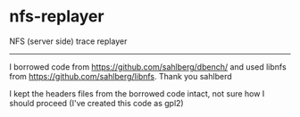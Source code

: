 nfs-replayer
============

NFS (server side) trace replayer

--------------
I borrowed code from https://github.com/sahlberg/dbench/
and used libnfs from https://github.com/sahlberg/libnfs. Thank you sahlberd

I kept the headers files from the borrowed code intact, not sure how I should
proceed (I've created this code as gpl2)
